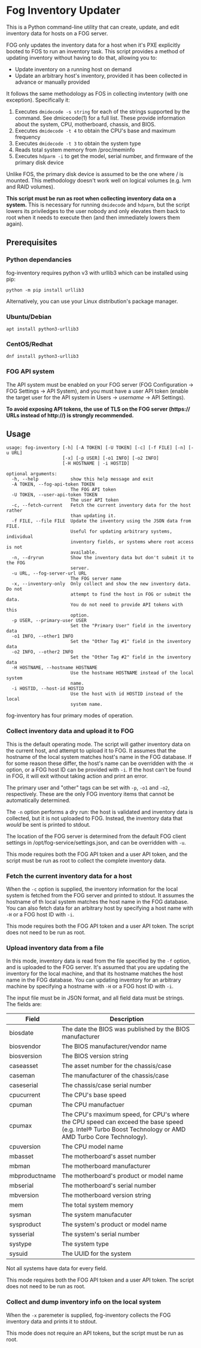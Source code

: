# Fog Inventory Updater

This is a Python command-line utility that can create, update, and edit inventory data for hosts on a FOG server.

FOG only updates the inventory data for a host when it's PXE explicitly booted to FOS to run an inventory task. This script provides a method of updating inventory without having to do that, allowing you to:

* Update inventory on a running host on demand
* Update an arbitrary host's inventory, provided it has been collected in advance or manually provided

It follows the same methodology as FOS in collecting invtentory (with one exception). Specifically it:

1. Executes `dmidecode -s string` for each of the strings supported by the command. See dmicecode(1) for a full list. These provide information about the system, CPU, motherboard, chassis, and BIOS.
1. Executes `dmidecode -t 4` to obtain the CPU's base and maximum frequency
1. Executes `dmidecode -t 3` to obtain the system type
1. Reads total system memory from /proc/meminfo
1. Executes `hdparm -i` to get the model, serial number, and firmware of the primary disk device

Unlike FOS, the primary disk device is assumed to be the one where / is mounted. This methodology doesn't work well on logical volumes (e.g. lvm and RAID volumes).

**This script must be run as root when collecting inventory data on a system.** This is necessary for running `dmidecode` and `hdparm`, but the script lowers its priviledges to the user nobody and only elevates them back to root when it needs to execute then (and then immediately lowers them again).

## Prerequisites

### Python dependancies

fog-inventory requires python v3 with urllib3 which can be installed using pip:

`python -m pip install urllib3`

Alternatively, you can use your Linux distribution's package manager.

### Ubuntu/Debian

`apt install python3-urllib3`

### CentOS/Redhat

`dnf install python3-urllib3`

### FOG API system

The API system must be enabled on your FOG server (FOG Configuration -> FOG Settings -> API System), and you must have a user API token (enable the target user for the API system in Users -> _username_ -> API Settings).

**To avoid exposing API tokens, the use of TLS on the FOG server (https:// URLs instead of http://) is strongly recommended.**

## Usage

```
usage: fog-inventory [-h] [-A TOKEN] [-U TOKEN] [-c] [-f FILE] [-n] [-u URL]
                     [-x] [-p USER] [-o1 INFO] [-o2 INFO]
                     [-H HOSTNAME | -i HOSTID]

optional arguments:
  -h, --help            show this help message and exit
  -A TOKEN, --fog-api-token TOKEN
                        The FOG API token
  -U TOKEN, --user-api-token TOKEN
                        The user API token
  -c, --fetch-current   Fetch the current inventory data for the host rather
                        than updating it.
  -f FILE, --file FILE  Update the inventory using the JSON data from FILE.
                        Useful for updating arbitrary systems, individual
                        inventory fields, or systems where root access is not
                        available.
  -n, --dryrun          Show the inventory data but don't submit it to the FOG
                        server.
  -u URL, --fog-server-url URL
                        The FOG server name
  -x, --inventory-only  Only collect and show the new inventory data. Do not
                        attempt to find the host in FOG or submit the data.
                        You do not need to provide API tokens with this
                        option.
  -p USER, --primary-user USER
                        Set the "Primary User" field in the inventory data
  -o1 INFO, --other1 INFO
                        Set the "Other Tag #1" field in the inventory data
  -o2 INFO, --other2 INFO
                        Set the "Other Tag #2" field in the inventory data
  -H HOSTNAME, --hostname HOSTNAME
                        Use the hostname HOSTNAME instead of the local system
                        name.
  -i HOSTID, --host-id HOSTID
                        Use the host with id HOSTID instead of the local
                        system name.
```

fog-inventory has four primary modes of operation.

### Collect inventory data and upload it to FOG

This is the default operating mode. The script will gather inventory data on the current host, and attempt to upload it to FOG. It assumes that the hostname of the local system matches host's name in the FOG database. If for some reason these differ, the host's name can be overridden with the `-H` option, or a FOG host ID can be provided with `-i`. If the host can't be found in FOG, it will exit without taking action and print an error.

The primary user and "other" tags can be set with `-p`, `-o1` and `-o2`, respectively. These are the only FOG inventory items that cannot be automatically determined.

The `-n` option performs a dry run: the host is validated and inventory data is collected, but it is not uploaded to FOG. Instead, the inventory data that _would_ be sent is printed to stdout.

The location of the FOG server is determined from the default FOG client settings in /opt/fog-service/settings.json, and can be overridden with `-u`.

This mode requires both the FOG API token and a user API token, and the script must be run as root to collect the complete inventory data.

### Fetch the current inventory data for a host

When the `-c` option is supplied, the inventory information for the local system is fetched from the FOG server and printed to stdout. It assumes the hostname of th local system matches the host name in the FOG database. You can also fetch data for an arbitrary host by specifying a host name with `-H` or a FOG host ID with `-i`.

This mode requires both the FOG API token and a user API token. The script does not need to be run as root.

### Upload inventory data from a file

In this mode, inventory data is read from the file specified by the `-f` option, and is uploaded to the FOG server. It's assumed that you are updating the inventory for the local machine, and that its hostname matches the host name in the FOG database. You can updating inventory for an arbitrary machine by specifying a hostname with `-H` or a FOG host ID with `-i`.

The input file must be in JSON format, and all field data must be strings. The fields are:

| Field | Description |
|-------|-------------|
| biosdate | The date the BIOS was published by the BIOS manufacturer |
| biosvendor | The BIOS manufacturer/vendor name |
| biosversion | The BIOS version string |
| caseasset | The asset number for the chassis/case |
| caseman | The manufacturer of the chassis/case |
| caseserial | The chassis/case serial number | 
| cpucurrent | The CPU's base speed |
| cpuman | The CPU manufactuer |
| cpumax | The CPU's maximum speed, for CPU's where the CPU speed can exceed the base speed (e.g. Intel® Turbo Boost Technology or AMD AMD Turbo Core Technology). |
| cpuversion | The CPU model name |
| mbasset | The motherboard's asset number |
| mbman | The motherboard manufacturer |
| mbproductname | The motherboard's product or model name |
| mbserial | The motherboard's serial number |
| mbversion | The motherboard version string |
| mem | The total system memory | 
| sysman | The system manufacuter |
| sysproduct | The system's product or model name |
| sysserial | The system's serial number |
| systype | The system type |
| sysuid | The UUID for the system |

Not all systems have data for every field.

This mode requires both the FOG API token and a user API token. The script does not need to be run as root.

### Collect and dump inventory info on the local system

When the `-x` paremeter is supplied, fog-inventory collects the FOG inventory data and prints it to stdout.

This mode does not require an API tokens, but the script must be run as root.

